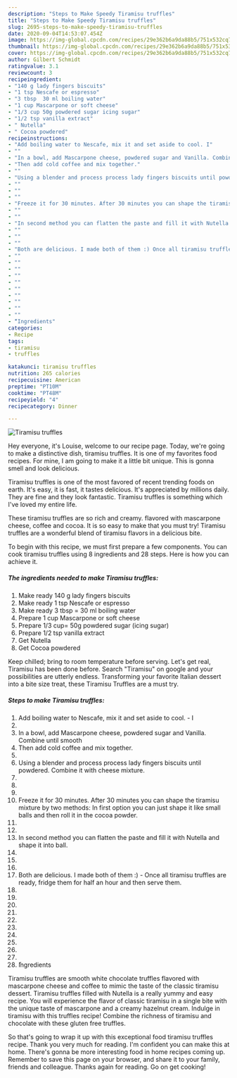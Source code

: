 ```yaml
---
description: "Steps to Make Speedy Tiramisu truffles"
title: "Steps to Make Speedy Tiramisu truffles"
slug: 2695-steps-to-make-speedy-tiramisu-truffles
date: 2020-09-04T14:53:07.454Z
image: https://img-global.cpcdn.com/recipes/29e362b6a9da88b5/751x532cq70/tiramisu-truffles-recipe-main-photo.jpg
thumbnail: https://img-global.cpcdn.com/recipes/29e362b6a9da88b5/751x532cq70/tiramisu-truffles-recipe-main-photo.jpg
cover: https://img-global.cpcdn.com/recipes/29e362b6a9da88b5/751x532cq70/tiramisu-truffles-recipe-main-photo.jpg
author: Gilbert Schmidt
ratingvalue: 3.1
reviewcount: 3
recipeingredient:
- "140 g lady fingers biscuits"
- "1 tsp Nescafe or espresso"
- "3 tbsp  30 ml boiling water"
- "1 cup Mascarpone or soft cheese"
- "1/3 cup 50g powdered sugar icing sugar"
- "1/2 tsp vanilla extract"
- " Nutella"
- " Cocoa powdered"
recipeinstructions:
- "Add boiling water to Nescafe, mix it and set aside to cool. I"
- ""
- "In a bowl, add Mascarpone cheese, powdered sugar and Vanilla. Combine until smooth"
- "Then add cold coffee and mix together."
- ""
- "Using a blender and process process lady fingers biscuits until powdered. Combine it with cheese mixture."
- ""
- ""
- ""
- "Freeze it for 30 minutes. After 30 minutes you can shape the tiramisu mixture by two methods: In first option you can just shape it like small balls and then roll it in the cocoa powder."
- ""
- ""
- "In second method you can flatten the paste and fill it with Nutella and shape it into ball."
- ""
- ""
- ""
- "Both are delicious. I made both of them :) Once all tiramisu truffles are ready, fridge them for half an hour and then serve them."
- ""
- ""
- ""
- ""
- ""
- ""
- ""
- ""
- ""
- ""
- "ّIngredients"
categories:
- Recipe
tags:
- tiramisu
- truffles

katakunci: tiramisu truffles 
nutrition: 265 calories
recipecuisine: American
preptime: "PT10M"
cooktime: "PT48M"
recipeyield: "4"
recipecategory: Dinner

---
```



![Tiramisu truffles](https://img-global.cpcdn.com/recipes/29e362b6a9da88b5/751x532cq70/tiramisu-truffles-recipe-main-photo.jpg)

Hey everyone, it's Louise, welcome to our recipe page. Today, we're going to make a distinctive dish, tiramisu truffles. It is one of my favorites food recipes. For mine, I am going to make it a little bit unique. This is gonna smell and look delicious.

Tiramisu truffles is one of the most favored of recent trending foods on earth. It's easy, it is fast, it tastes delicious. It's appreciated by millions daily. They are fine and they look fantastic. Tiramisu truffles is something which I've loved my entire life.

These tiramisu truffles are so rich and creamy. flavored with mascarpone cheese, coffee and cocoa. It is so easy to make that you must try! Tiramisu truffles are a wonderful blend of tiramisu flavors in a delicious bite.


To begin with this recipe, we must first prepare a few components. You can cook tiramisu truffles using 8 ingredients and 28 steps. Here is how you can achieve it.

<!--inarticleads1-->

##### The ingredients needed to make Tiramisu truffles:

1. Make ready 140 g lady fingers biscuits
1. Make ready 1 tsp Nescafe or espresso
1. Make ready 3 tbsp = 30 ml boiling water
1. Prepare 1 cup Mascarpone or soft cheese
1. Prepare 1/3 cup= 50g powdered sugar (icing sugar)
1. Prepare 1/2 tsp vanilla extract
1. Get  Nutella
1. Get  Cocoa powdered


Keep chilled; bring to room temperature before serving. Let&#39;s get real, Tiramisu has been done before. Search &#34;Tiramisu&#34; on google and your possibilities are utterly endless. Transforming your favorite Italian dessert into a bite size treat, these Tiramisu Truffles are a must try. 

<!--inarticleads2-->

##### Steps to make Tiramisu truffles:

1. Add boiling water to Nescafe, mix it and set aside to cool. - I
1. 
1. In a bowl, add Mascarpone cheese, powdered sugar and Vanilla. Combine until smooth
1. Then add cold coffee and mix together.
1. 
1. Using a blender and process process lady fingers biscuits until powdered. Combine it with cheese mixture.
1. 
1. 
1. 
1. Freeze it for 30 minutes. After 30 minutes you can shape the tiramisu mixture by two methods: In first option you can just shape it like small balls and then roll it in the cocoa powder.
1. 
1. 
1. In second method you can flatten the paste and fill it with Nutella and shape it into ball.
1. 
1. 
1. 
1. Both are delicious. I made both of them :) - Once all tiramisu truffles are ready, fridge them for half an hour and then serve them.
1. 
1. 
1. 
1. 
1. 
1. 
1. 
1. 
1. 
1. 
1. ّIngredients


Tiramisu truffles are smooth white chocolate truffles flavored with mascarpone cheese and coffee to mimic the taste of the classic tiramisu dessert. Tiramisu truffles filled with Nutella is a really yummy and easy recipe. You will experience the flavor of classic tiramisu in a single bite with the unique taste of mascarpone and a creamy hazelnut cream. Indulge in tiramisu with this truffles recipe! Combine the richness of tiramisu and chocolate with these gluten free truffles. 

So that's going to wrap it up with this exceptional food tiramisu truffles recipe. Thank you very much for reading. I'm confident you can make this at home. There's gonna be more interesting food in home recipes coming up. Remember to save this page on your browser, and share it to your family, friends and colleague. Thanks again for reading. Go on get cooking!
